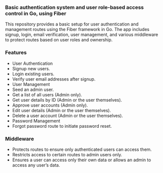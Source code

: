 ### Basic authentication system and user role-based access control in Go, using Fiber

This repository provides a basic setup for user authentication and management routes using the Fiber framework in Go. The app includes signup, login, email verification, user management, and various middleware to protect routes based on user roles and ownership.

### Features
- User Authentication
- Signup new users.
- Login existing users.
- Verify user email addresses after signup.
- User Management
- Seed an admin user.
- Get a list of all users (Admin only).
- Get user details by ID (Admin or the user themselves).
- Approve user accounts (Admin only).
- Edit user details (Admin or the user themselves).
- Delete a user account (Admin or the user themselves).
- Password Management
- Forgot password route to initiate password reset.

### Middleware
- Protects routes to ensure only authenticated users can access them.
- Restricts access to certain routes to admin users only.
- Ensures a user can access only their own data or allows an admin to access any user’s data.
